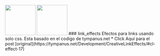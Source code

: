 <img src="http://c1.staticflickr.com/5/4299/35961351031_486016a597_b.jpg" width="100">
<img src="http://c1.staticflickr.com/5/4317/36094077115_184a4f01a2_b.jpgg" width="100">
### link_effects
Efectos para links usando solo css.
Esta basado en el codigo de tympanus.net
*  Click Aquí para el post [original](https://tympanus.net/Development/CreativeLinkEffects/#cl-effect-17)

